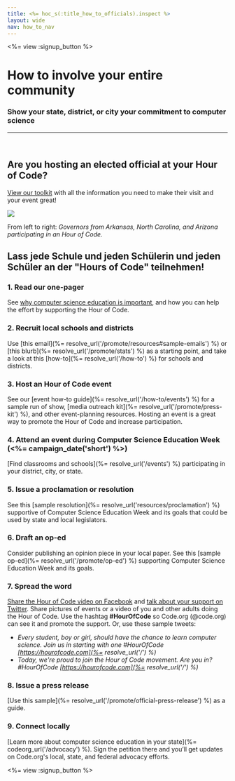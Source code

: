 ```yaml
---
title: <%= hoc_s(:title_how_to_officials).inspect %>
layout: wide
nav: how_to_nav
---
```

<%= view :signup_button %>

# How to involve your entire community

### Show your state, district, or city your commitment to computer science

* * *

</br>

## Are you hosting an elected official at your Hour of Code?

[View our toolkit](/files/elected-official.pdf) with all the information you need to make their visit and your event great!

![](/images/fit-800/hoc_govs.png)

From left to right: *Governors from Arkansas, North Carolina, and Arizona participating in an Hour of Code.*

## Lass jede Schule und jeden Schülerin und jeden Schüler an der "Hours of Code" teilnehmen!

### 1. Read our one-pager

See [why computer science education is important](/files/hoc-one-pager.pdf), and how you can help the effort by supporting the Hour of Code.

### 2. Recruit local schools and districts

Use [this email](%= resolve_url('/promote/resources#sample-emails') %) or [this blurb](%= resolve_url('/promote/stats') %) as a starting point, and take a look at this [how-to](%= resolve_url('/how-to') %) for schools and districts.

### 3. Host an Hour of Code event

See our [event how-to guide](%= resolve_url('/how-to/events') %) for a sample run of show, [media outreach kit](%= resolve_url('/promote/press-kit') %), and other event-planning resources. Hosting an event is a great way to promote the Hour of Code and increase participation.

### 4. Attend an event during Computer Science Education Week (<%= campaign_date('short') %>)

[Find classrooms and schools](%= resolve_url('/events') %) participating in your district, city, or state.

### 5. Issue a proclamation or resolution

See this [sample resolution](%= resolve_url('resources/proclamation') %) supportive of Computer Science Education Week and its goals that could be used by state and local legislators.

### 6. Draft an op-ed

Consider publishing an opinion piece in your local paper. See this [sample op-ed](%= resolve_url('/promote/op-ed') %) supporting Computer Science Education Week and its goals.

### 7. Spread the word

[Share the Hour of Code video on Facebook](https://www.facebook.com/sharer/sharer.php?u=http%3A%2F%2Fhourofcode.com%2Fus) and [talk about your support on Twitter](https://twitter.com/intent/tweet?url=http%3A%2F%2Fhourofcode.com&text=I%27m%20participating%20in%20this%20year%27s%20%23HourOfCode%2C%20are%20you%3F%20%40codeorg&original_referer=https%3A%2F%2Fwww.google.com%2Furl%3Fq%3Dhttps%253A%252F%252Ftwitter.com%252Fshare%253Fhashtags%253D%2526amp%253Brelated%253Dcodeorg%2526amp%253Btext%253DI%252527m%252Bparticipating%252Bin%252Bthis%252Byear%252527s%252B%252523HourOfCode%25252C%252Bare%252Byou%25253F%252B%252540codeorg%2526amp%253Burl%253Dhttp%25253A%25252F%25252Fhourofcode.com%26sa%3DD%26sntz%3D1%26usg%3DAFQjCNE1GLTUbKZfMlEh9Aj5w0iswz6PYQ&related=codeorg&hashtags=). Share pictures of events or a video of you and other adults doing the Hour of Code. Use the hashtag **#HourOfCode** so Code.org (@code.org) can see it and promote the support. Or, use these sample tweets:

- *Every student, boy or girl, should have the chance to learn computer science. Join us in starting with one #HourOfCode [https://hourofcode.com](%= resolve_url('/') %)*
- *Today, we're proud to join the Hour of Code movement. Are you in? #HourOfCode [https://hourofcode.com](%= resolve_url('/') %)*

### 8. Issue a press release

[Use this sample](%= resolve_url('/promote/official-press-release') %) as a guide.

### 9. Connect locally

[Learn more about computer science education in your state](%= codeorg_url('/advocacy') %). Sign the petition there and you’ll get updates on Code.org's local, state, and federal advocacy efforts.

<%= view :signup_button %>